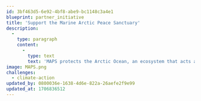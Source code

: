 ```yaml
---
id: 3bf463d5-6e92-4bf8-abe9-bc1148c3a4e1
blueprint: partner_initiative
title: 'Support the Marine Arctic Peace Sanctuary'
description:
  -
    type: paragraph
    content:
      -
        type: text
        text: 'MAPS protects the Arctic Ocean, an ecosystem that acts as our planet’s life support system. In so doing, it safeguards our homes, food and water supplies, global immunity, economic balance, social stability, and world peace.'
image: MAPS.png
challenges:
  - climate-action
updated_by: 0800036e-1638-4d6e-822a-26aefe2f9e99
updated_at: 1706836512
---
```

